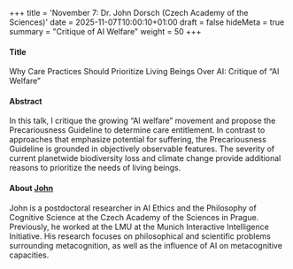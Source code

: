 +++
title = 'November 7: Dr. John Dorsch (Czech Academy of the Sciences)'
date = 2025-11-07T10:00:10+01:00
draft = false
hideMeta = true
summary = "Critique of AI Welfare"
weight = 50
+++
 

#### Title
Why Care Practices Should Prioritize Living Beings Over AI: Critique of “AI Welfare”

#### Abstract
 In this talk, I critique the growing “AI welfare” movement and propose the Precariousness Guideline to determine care entitlement. In contrast to approaches that emphasize potential for suffering, the  Precariousness  Guideline is grounded in objectively observable features. The severity of current planetwide biodiversity loss and climate change provide additional reasons to prioritize the needs of living beings. 


#### About [John](https://www.johndorsch.com)
John is a postdoctoral researcher in AI Ethics and the Philosophy of Cognitive Science at the Czech Academy of the Sciences in Prague. Previously, he worked at the LMU at the Munich Interactive Intelligence Initiative. His research focuses on philosophical and scientific problems surrounding metacognition, as well as the influence of AI on metacognitive capacities.  



